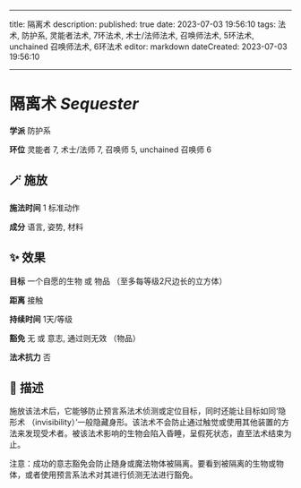 
---
title: 隔离术
description: 
published: true
date: 2023-07-03 19:56:10
tags: 法术, 防护系, 灵能者法术, 7环法术, 术士/法师法术, 召唤师法术, 5环法术, unchained 召唤师法术, 6环法术
editor: markdown
dateCreated: 2023-07-03 19:56:10

---

# **隔离术** *Sequester*

**学派** 防护系 

**环位** 灵能者 7, 术士/法师 7, 召唤师 5, unchained 召唤师 6

## 🪄 施放

**施法时间** 1 标准动作

**成分** 语言, 姿势, 材料

## ✨ 效果 

**目标** 一个自愿的生物 或 物品 （至多每等级2尺边长的立方体） 

**距离** 接触  

**持续时间** 1天/等级 

**豁免** 无 或 意志, 通过则无效 （物品）

**法术抗力** 否

## 📖 描述

施放该法术后，它能够防止预言系法术侦测或定位目标，同时还能让目标如同‘隐形术 （invisibility）’一般隐藏身形。该法术不会防止通过触觉或使用其他装置的方法来发现受术者。被该法术影响的生物会陷入昏睡，呈假死状态，直至法术结束为止。

注意：成功的意志豁免会防止随身或魔法物体被隔离。要看到被隔离的生物或物体，或者使用预言系法术对其进行侦测无法进行豁免。
    
